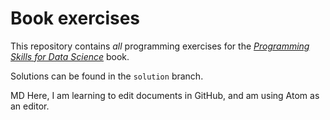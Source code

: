# Book exercises

This repository contains _all_ programming exercises for the [_Programming Skills for Data Science_](https://programming-for-data-science.github.io/) book.

Solutions can be found in the `solution` branch.

MD Here,
I am learning to edit documents in GitHub, and am using Atom as an editor.
